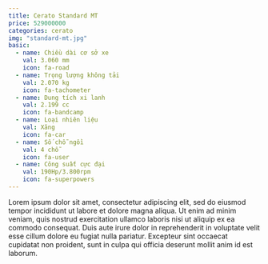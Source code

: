 ```yaml
---
title: Cerato Standard MT
price: 529000000
categories: cerato
img: "standard-mt.jpg"
basic:
  - name: Chiều dài cơ sở xe
    val: 3.060 mm
    icon: fa-road
  - name: Trọng lượng không tải
    val: 2.070 kg
    icon: fa-tachometer
  - name: Dung tích xi lanh
    val: 2.199 cc
    icon: fa-bandcamp
  - name: Loại nhiên liệu
    val: Xăng
    icon: fa-car
  - name: Số chỗ ngồi
    val: 4 chỗ
    icon: fa-user
  - name: Công suất cực đại
    val: 190Hp/3.800rpm
    icon: fa-superpowers
---
```


Lorem ipsum dolor sit amet, consectetur adipiscing elit, sed do eiusmod tempor incididunt ut labore et dolore magna aliqua. Ut enim ad minim veniam, quis nostrud exercitation ullamco laboris nisi ut aliquip ex ea commodo consequat. Duis aute irure dolor in reprehenderit in voluptate velit esse cillum dolore eu fugiat nulla pariatur. Excepteur sint occaecat cupidatat non proident, sunt in culpa qui officia deserunt mollit anim id est laborum.
